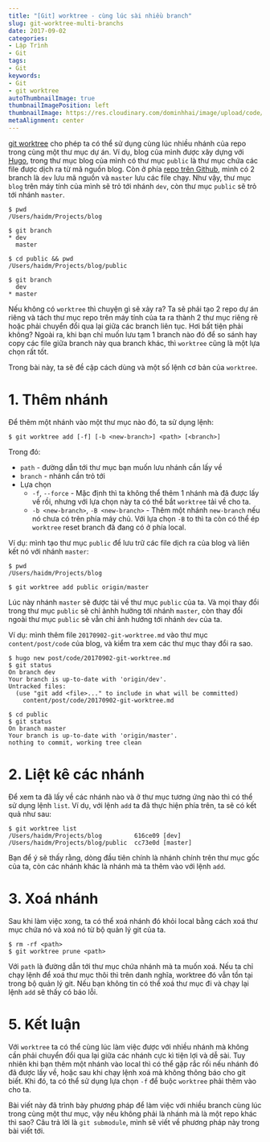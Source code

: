 ```yaml
---
title: "[Git] worktree - cùng lúc sài nhiều branch"
slug: git-worktree-multi-branchs
date: 2017-09-02
categories:
- Lập Trình
- Git
tags:
- Git
keywords:
- Git
- git worktree
autoThumbnailImage: true
thumbnailImagePosition: left
thumbnailImage: https://res.cloudinary.com/dominhhai/image/upload/code/git.png
metaAlignment: center
---
```

<a href="https://git-scm.com/docs/git-worktree" target="_blank" rel="noopener noreferrer">git worktree</a> cho phép ta có thể sử dụng cùng lúc nhiều nhánh của repo trong cùng một thư mục dự án.
Ví dụ, blog của mình được xây dựng với <a href="https://gohugo.io/" target="_blank" rel="noopener noreferrer">Hugo</a>, trong thư mục blog của mình có thư mục `public`
là thư mục chứa các file được dịch ra từ mã nguồn blog. Còn ở phía <a href="https://github.com/dominhhai/dominhhai.github.io" target="_blank" rel="noopener noreferrer">repo trên Github</a>, mình có 2 branch là
`dev` lưu mã nguồn và `master` lưu các file chạy. Như vậy, thư mục `blog` trên máy tính của mình sẽ trỏ tới nhánh `dev`,
còn thư mục `public` sẽ trỏ tới nhánh `master`.

```
$ pwd
/Users/haidm/Projects/blog

$ git branch
* dev
  master

$ cd public && pwd
/Users/haidm/Projects/blog/public

$ git branch
  dev
* master
```

Nếu không có `worktree` thì chuyện gì sẽ xảy ra?
Ta sẽ phải tạo 2 repo dự án riêng và tách thư mục repo trên máy tính của ta ra thành 2 thư mục riêng rẽ
hoặc phải chuyển đổi qua lại giữa các branch liên tục. Hơi bất tiện phải không?
Ngoài ra, khi bạn chỉ muốn lưu tạm 1 branch nào đó để so sánh hay copy các file giữa branch này qua branch khác,
thì `worktree` cũng là một lựa chọn rất tốt.

Trong bài này, ta sẽ đề cập cách dùng và một số lệnh cơ bản của `worktree`.

# 1. Thêm nhánh
Để thêm một nhánh vào một thư mục nào đó, ta sử dụng lệnh:
```
$ git worktree add [-f] [-b <new-branch>] <path> [<branch>]
```
Trong đó:

 * `path` - đường dẫn tới thư mục bạn muốn lưu nhánh cần lấy về
 * `branch` - nhánh cần trỏ tới
 * Lựa chọn
   * `-f`, `--force` - Mặc định thì ta không thể thêm 1 nhánh mà đã được lấy về rồi, nhưng với lựa chọn này ta có thể bắt `worktree` tải về cho ta.
   * `-b <new-branch>`, `-B <new-branch>` - Thêm một nhánh `new-branch` nếu nó chưa có trên phía máy chủ. Với lựa chọn `-B` to thì ta còn có thể ép `worktree` reset branch đã đang có ở phía local.

Ví dụ: mình tạo thư mục `public` để lưu trữ các file dịch ra của blog và liên kết nó với nhánh `master`:
```
$ pwd
/Users/haidm/Projects/blog

$ git worktree add public origin/master
```
Lúc này nhánh `master` sẽ được tải về thư mục `public` của ta.
Và mọi thay đổi trong thư mục `public` sẽ chỉ ảnhh hưởng tới nhánh `master`,
còn thay đổi ngoài thư mục `public` sẽ vẫn chỉ ảnh hướng tới nhánh `dev` của ta.

Ví dụ: mình thêm file `20170902-git-worktree.md` vào thư mục `content/post/code` của blog,
và kiểm tra xem các thư mục thay đổi ra sao.

```
$ hugo new post/code/20170902-git-worktree.md
$ git status
On branch dev
Your branch is up-to-date with 'origin/dev'.
Untracked files:
  (use "git add <file>..." to include in what will be committed)
    content/post/code/20170902-git-worktree.md

$ cd public
$ git status
On branch master
Your branch is up-to-date with 'origin/master'.
nothing to commit, working tree clean
```

# 2. Liệt kê các nhánh
Để xem ta đã lấy về các nhánh nào và ở thư mục tương ứng nào thì có thể sử dụng lệnh `list`.
Ví dụ, với lệnh `add` ta đã thực hiện phía trên, ta sẽ có kết quả như sau:
```
$ git worktree list
/Users/haidm/Projects/blog         616ce09 [dev]
/Users/haidm/Projects/blog/public  cc73e0d [master]
```
Bạn để ý sẽ thấy rằng, dòng đầu tiên chính là nhánh chính trên thư mục gốc của ta,
còn các nhánh khác là nhánh mà ta thêm vào với lệnh `add`.

# 3. Xoá nhánh
Sau khi làm việc xong, ta có thể xoá nhánh đó khỏi local bằng cách xoá thư mục chứa nó
và xoá nó từ bộ quản lý git của ta.
```
$ rm -rf <path>
$ git worktree prune <path>
```
Với `path` là đường dẫn tới thư mục chứa nhánh mà ta muốn xoá.
Nếu ta chỉ chạy lệnh để xoá thư mục thôi thì trên danh nghĩa, worktree đó vẫn tồn tại trong bộ quản lý git.
Nếu bạn không tin có thể xoá thư mục đi và chạy lại lệnh `add` sẽ thấy có báo lỗi.

# 5. Kết luận
Với `worktree` ta có thể cùng lúc làm việc được với nhiều nhánh
mà không cần phải chuyển đổi qua lại giữa các nhánh cực kì tiện lợi và dễ sài.
Tuy nhiên khi bạn thêm một nhánh vào local thì có thể gặp rắc rối nếu nhánh đó đã được lấy về,
hoặc sau khi chạy lệnh xoá mà không thông báo cho git biết.
Khi đó, ta có thể sử dụng lựa chọn `-f` để buộc `worktree` phải thêm vào cho ta.

Bài viết này đã trình bày phương pháp để làm việc với nhiều branch cùng lúc trong cùng một thư mục,
vậy nếu không phải là nhánh mà là một repo khác thì sao?
Câu trả lời là `git submodule`, mình sẽ viết về phương pháp này trong bài viết tới.
